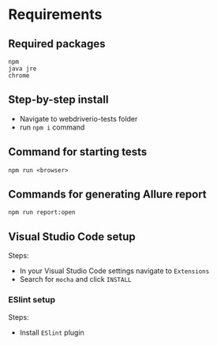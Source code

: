 # Requirements

## Required packages

```shell script
npm
java jre
chrome
```

## Step-by-step install

- Navigate to webdriverio-tests folder
- run `npm i` command

## Command for starting tests

`npm run <browser>`

## Commands for generating Allure report

`npm run report:open`

## Visual Studio Code setup

Steps:

- In your Visual Studio Code settings navigate to `Extensions`
- Search for `mocha` and click `INSTALL`

### ESlint setup

Steps:

- Install `ESlint` plugin

